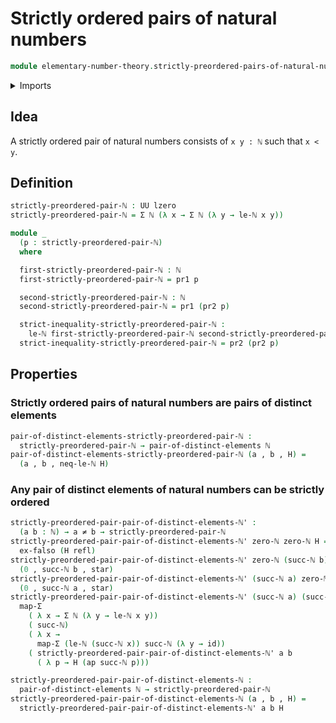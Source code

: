 # Strictly ordered pairs of natural numbers

```agda
module elementary-number-theory.strictly-preordered-pairs-of-natural-numbers where
```

<details><summary>Imports</summary>

```agda
open import elementary-number-theory.natural-numbers
open import elementary-number-theory.strict-inequality-natural-numbers

open import foundation.action-on-identifications-functions
open import foundation.dependent-pair-types
open import foundation.empty-types
open import foundation.function-types
open import foundation.functoriality-dependent-pair-types
open import foundation.identity-types
open import foundation.negated-equality
open import foundation.pairs-of-distinct-elements
open import foundation.unit-type
open import foundation.universe-levels
```

</details>

## Idea

A strictly ordered pair of natural numbers consists of `x y : ℕ` such that
`x < y`.

## Definition

```agda
strictly-preordered-pair-ℕ : UU lzero
strictly-preordered-pair-ℕ = Σ ℕ (λ x → Σ ℕ (λ y → le-ℕ x y))

module _
  (p : strictly-preordered-pair-ℕ)
  where

  first-strictly-preordered-pair-ℕ : ℕ
  first-strictly-preordered-pair-ℕ = pr1 p

  second-strictly-preordered-pair-ℕ : ℕ
  second-strictly-preordered-pair-ℕ = pr1 (pr2 p)

  strict-inequality-strictly-preordered-pair-ℕ :
    le-ℕ first-strictly-preordered-pair-ℕ second-strictly-preordered-pair-ℕ
  strict-inequality-strictly-preordered-pair-ℕ = pr2 (pr2 p)
```

## Properties

### Strictly ordered pairs of natural numbers are pairs of distinct elements

```agda
pair-of-distinct-elements-strictly-preordered-pair-ℕ :
  strictly-preordered-pair-ℕ → pair-of-distinct-elements ℕ
pair-of-distinct-elements-strictly-preordered-pair-ℕ (a , b , H) =
  (a , b , neq-le-ℕ H)
```

### Any pair of distinct elements of natural numbers can be strictly ordered

```agda
strictly-preordered-pair-pair-of-distinct-elements-ℕ' :
  (a b : ℕ) → a ≠ b → strictly-preordered-pair-ℕ
strictly-preordered-pair-pair-of-distinct-elements-ℕ' zero-ℕ zero-ℕ H =
  ex-falso (H refl)
strictly-preordered-pair-pair-of-distinct-elements-ℕ' zero-ℕ (succ-ℕ b) H =
  (0 , succ-ℕ b , star)
strictly-preordered-pair-pair-of-distinct-elements-ℕ' (succ-ℕ a) zero-ℕ H =
  (0 , succ-ℕ a , star)
strictly-preordered-pair-pair-of-distinct-elements-ℕ' (succ-ℕ a) (succ-ℕ b) H =
  map-Σ
    ( λ x → Σ ℕ (λ y → le-ℕ x y))
    ( succ-ℕ)
    ( λ x →
      map-Σ (le-ℕ (succ-ℕ x)) succ-ℕ (λ y → id))
    ( strictly-preordered-pair-pair-of-distinct-elements-ℕ' a b
      ( λ p → H (ap succ-ℕ p)))

strictly-preordered-pair-pair-of-distinct-elements-ℕ :
  pair-of-distinct-elements ℕ → strictly-preordered-pair-ℕ
strictly-preordered-pair-pair-of-distinct-elements-ℕ (a , b , H) =
  strictly-preordered-pair-pair-of-distinct-elements-ℕ' a b H
```
